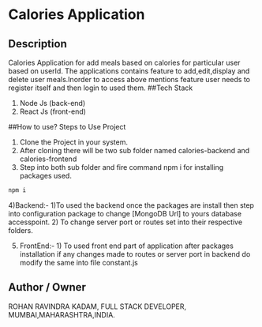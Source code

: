 # Calories Application
## Description
Calories Application for add meals based on calories for particular user based on userId.
The applications contains feature to add,edit,display and delete user meals.Inorder to access above mentions feature user needs to register itself and then login to used them.
##Tech Stack
1) Node Js (back-end)
2) React Js (front-end)

##How to use?
Steps to Use Project
1) Clone the Project in your system.
2) After cloning there will be two sub folder named calories-backend and calories-frontend
3) Step into both sub folder and fire command  npm i for installing packages used.

```bash
npm i
```
4)Backend:- 1)To used the backend once the packages are install then step into configuration package to change [MongoDB Url] to yours database accesspoint.
             2) To change server port or routes set into their respective folders.
 
5) FrontEnd:- 1) To used front end part of application after packages installation if any changes made to routes or server port in backend do modify the same into file constant.js

## Author / Owner
ROHAN RAVINDRA KADAM,
FULL STACK DEVELOPER,
MUMBAI,MAHARASHTRA,INDIA.

